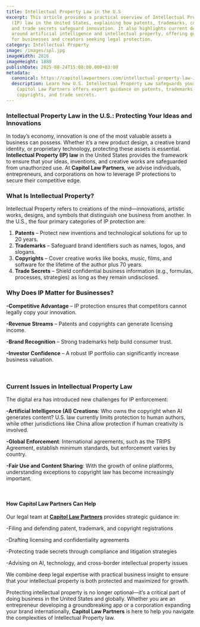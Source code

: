 ```yaml
---
title: Intellectual Property Law in the U.S
excerpt: This article provides a practical overview of Intellectual Property
  (IP) law in the United States, explaining how patents, trademarks, copyrights,
  and trade secrets safeguard innovation. It also highlights current debates
  around artificial intelligence and intellectual property, offering guidance
  for businesses and creators seeking legal protection. 
category: Intellectual Property
image: /images/ıpl.jpg
imageWidth: 2816
imageHeight: 1880
publishDate: 2025-08-24T15:08:00.000+03:00
metadata:
  canonical: https://capitollawpartners.com/intellectual-property-law-in-the-u-s
  description: Learn how U.S. Intellectual Property Law safeguards your ideas.
    Capitol Law Partners offers expert guidance on patents, trademarks,
    copyrights, and trade secrets.
---
```

### **Intellectual Property Law in the U.S.: Protecting Your Ideas and Innovations**  

In today’s economy, innovation is one of the most valuable assets a business can possess. Whether it’s a new product design, a creative brand identity, or proprietary technology, protecting these assets is essential. **Intellectual Property (IP) law** in the United States provides the framework to ensure that your ideas, inventions, and creative works are safeguarded from unauthorized use. At **Capitol Law Partners**, we advise individuals, entrepreneurs, and corporations on how to leverage IP protections to secure their competitive edge.  

### **What Is Intellectual Property?** 

Intellectual Property refers to creations of the mind—innovations, artistic works, designs, and symbols that distinguish one business from another. In the U.S., the four primary categories of IP protection are: 

1. **Patents** – Protect new inventions and technological solutions for up to 20 years. 
2. **Trademarks** – Safeguard brand identifiers such as names, logos, and slogans. 
3. **Copyrights** – Cover creative works like books, music, films, and software for the lifetime of the author plus 70 years. 
4. **Trade Secrets** – Shield confidential business information (e.g., formulas, processes, strategies) as long as they remain undisclosed.  

### **Why Does IP Matter for Businesses?** 

**\-Competitive Advantage** – IP protection ensures that competitors cannot legally copy your innovation. 

**\-Revenue Streams** – Patents and copyrights can generate licensing income. 

**\-Brand Recognition** – Strong trademarks help build consumer trust. 

**\-Investor Confidence** – A robust IP portfolio can significantly increase business valuation. 

 

### **Current Issues in Intellectual Property Law** 

The digital era has introduced new challenges for IP enforcement: 

**\-Artificial Intelligence (AI) Creations**: Who owns the copyright when AI generates content? U.S. law currently limits protection to human authors, while other jurisdictions like China allow protection if human creativity is involved. 

**\-Global Enforcement**: International agreements, such as the TRIPS Agreement, establish minimum standards, but enforcement varies by country. 

**\-Fair Use and Content Sharing**: With the growth of online platforms, understanding exceptions to copyright law has become increasingly important. 

 

#### **How Capitol Law Partners Can Help** 

Our legal team at **[Capitol Law Partners](https://capitollawpartners.com/)** provides strategic guidance in: 

\-Filing and defending patent, trademark, and copyright registrations 

\-Drafting licensing and confidentiality agreements 

\-Protecting trade secrets through compliance and litigation strategies 

\-Advising on AI, technology, and cross-border intellectual property issues 

We combine deep legal expertise with practical business insight to ensure that your intellectual property is both protected and maximized for growth.  

Protecting intellectual property is no longer optional—it’s a critical part of doing business in the United States and globally. Whether you are an entrepreneur developing a groundbreaking app or a corporation expanding your brand internationally, **Capitol Law Partners** is here to help you navigate the complexities of Intellectual Property law.
